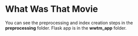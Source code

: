 # What Was That Movie
You can see the preprocessing and index creation steps in the **preprocessing** folder.
Flask app is in the **wwtm_app** folder.
